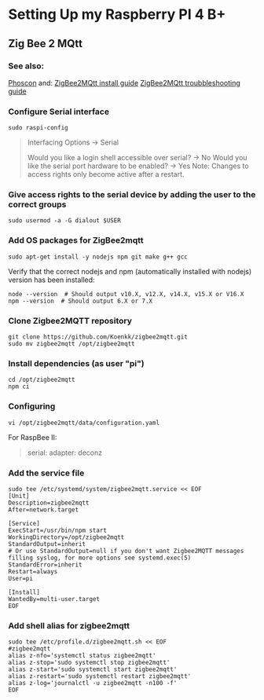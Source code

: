 # Setting Up my Raspberry PI 4 B+
## Zig Bee 2 MQtt

### See also:
[Phoscon](https://phoscon.de/en/raspbee/install#connection)
and:
[ZigBee2MQtt install guide](https://www.zigbee2mqtt.io/guide/installation/01_linux.html)
[ZigBee2MQtt troubbleshooting guide](https://www.zigbee2mqtt.io/guide/installation/20_zigbee2mqtt-fails-to-start.html)

### Configure Serial interface
```
sudo raspi-config
```
> Interfacing Options → Serial
> 
> Would you like a login shell accessible over serial? → No
> Would you like the serial port hardware to be enabled? → Yes
> Note: Changes to access rights only become active after a restart.

### Give access rights to the serial device by adding the user to the correct groups
```
sudo usermod -a -G dialout $USER
```

### Add OS packages for ZigBee2mqtt
```
sudo apt-get install -y nodejs npm git make g++ gcc
```

Verify that the correct nodejs and npm (automatically installed with nodejs) version has been installed:
```
node --version  # Should output v10.X, v12.X, v14.X, v15.X or V16.X
npm --version  # Should output 6.X or 7.X
```

### Clone Zigbee2MQTT repository
```
git clone https://github.com/Koenkk/zigbee2mqtt.git
sudo mv zigbee2mqtt /opt/zigbee2mqtt
```

### Install dependencies (as user "pi")
```
cd /opt/zigbee2mqtt
npm ci
```

### Configuring
```
vi /opt/zigbee2mqtt/data/configuration.yaml
```
For RaspBee II:
> serial:
>  adapter: deconz

### Add the service file
```
sudo tee /etc/systemd/system/zigbee2mqtt.service << EOF
[Unit]
Description=zigbee2mqtt
After=network.target

[Service]
ExecStart=/usr/bin/npm start
WorkingDirectory=/opt/zigbee2mqtt
StandardOutput=inherit
# Or use StandardOutput=null if you don't want Zigbee2MQTT messages filling syslog, for more options see systemd.exec(5)
StandardError=inherit
Restart=always
User=pi

[Install]
WantedBy=multi-user.target
EOF
```

### Add shell alias for zigbee2mqtt
```
sudo tee /etc/profile.d/zigbee2mqtt.sh << EOF
#zigbee2mqtt
alias z-nfo='systemctl status zigbee2mqtt'
alias z-stop='sudo systemctl stop zigbee2mqtt'
alias z-start='sudo systemctl start zigbee2mqtt'
alias z-restart='sudo systemctl restart zigbee2mqtt'
alias z-log='journalctl -u zigbee2mqtt -n100 -f'
EOF
```
